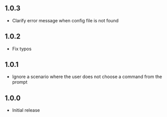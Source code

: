 ## 1.0.3

- Clarify error message when config file is not found

## 1.0.2

- Fix typos

## 1.0.1

- Ignore a scenario where the user does not choose a command from the prompt

## 1.0.0

- Initial release
